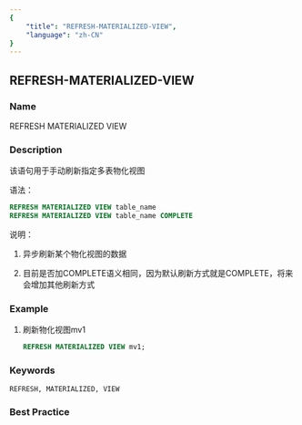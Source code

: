 ```yaml
---
{
    "title": "REFRESH-MATERIALIZED-VIEW",
    "language": "zh-CN"
}
---
```


<!--
Licensed to the Apache Software Foundation (ASF) under one
or more contributor license agreements.  See the NOTICE file
distributed with this work for additional information
regarding copyright ownership.  The ASF licenses this file
to you under the Apache License, Version 2.0 (the
"License"); you may not use this file except in compliance
with the License.  You may obtain a copy of the License at

  http://www.apache.org/licenses/LICENSE-2.0

Unless required by applicable law or agreed to in writing,
software distributed under the License is distributed on an
"AS IS" BASIS, WITHOUT WARRANTIES OR CONDITIONS OF ANY
KIND, either express or implied.  See the License for the
specific language governing permissions and limitations
under the License.
-->

## REFRESH-MATERIALIZED-VIEW

### Name

REFRESH MATERIALIZED VIEW

### Description

该语句用于手动刷新指定多表物化视图

语法：

```sql
REFRESH MATERIALIZED VIEW table_name
REFRESH MATERIALIZED VIEW table_name COMPLETE
```

说明：

1. 异步刷新某个物化视图的数据

2. 目前是否加COMPLETE语义相同，因为默认刷新方式就是COMPLETE，将来会增加其他刷新方式

### Example

1. 刷新物化视图mv1

    ```sql
    REFRESH MATERIALIZED VIEW mv1;
    ```
   
### Keywords

    REFRESH, MATERIALIZED, VIEW

### Best Practice

